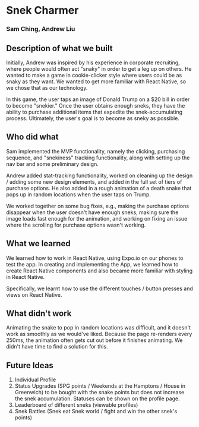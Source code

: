 # Snek Charmer
### Sam Ching, Andrew Liu

## Description of what we built
Initially, Andrew was inspired by his experience in corporate recruiting, where people would often act "snaky" in order to get a leg up on others. He wanted to make a game in cookie-clicker style where users could be as snaky as they want. We wanted to get more familiar with React Native, so we chose that as our technology.

In this game, the user taps an image of Donald Trump on a $20 bill in order to become "snekier." Once the user obtains enough sneks, they have the ability to purchase additional items that expedite the snek-accumulating process. Ultimately, the user's goal is to become as sneky as possible.

## Who did what
Sam implemented the MVP functionality, namely the clicking, purchasing sequence, and "snekiness" tracking functionality, along with setting up the nav bar and some preliminary design.

Andrew added stat-tracking functionality, worked on cleaning up the design / adding some new design elements, and added in the full set of tiers of purchase options. He also added in a rough animation of a death snake that pops up in random locations when the user taps on Trump.

We worked together on some bug fixes, e.g., making the purchase options disappear when the user doesn't have enough sneks, making sure the image loads fast enough for the animation, and working on fixing an issue where the scrolling for purchase options wasn't working.

## What we learned
We learned how to work in React Native, using Expo.io on our phones to test the app. In creating and implementing the App, we learned how to create React Native components and also became more familiar with styling in React Native.

Specifically, we learnt how to use the different touches / button presses and views on React Native.

## What didn't work
Animating the snake to pop in random locations was difficult, and it doesn't work as smoothly as we would've liked. Because the page re-renders every 250ms, the animation often gets cut out before it finishes animating. We didn't have time to find a solution for this.

## Future Ideas

1. Individual Profile
2. Status Upgrades (SPG points / Weekends at the Hamptons / House in Greenwich) to be bought with the snake points but does not increase the snek accumulation. Statuses can be shown on the profile page.
3. Leaderboard of different sneks (viewable profiles)
4. Snek Battles (Snek eat Snek world / fight and win the other snek's points)
